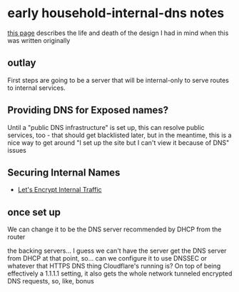 # early household-internal-dns notes

[this page](f64f3947-f166-4ab3-ae58-4bdd7990c0ec.md) describes the life and death of the design I had in mind when this was written originally

## outlay

First steps are going to be a server that will be internal-only to serve routes to internal services.

## Providing DNS for Exposed names?

Until a "public DNS infrastructure" is set up, this can resolve public services, too - that should get blacklisted later, but in the meantime, this is a nice way to get around "I set up the site but I can't view it because of DNS" issues

## Securing Internal Names

- [Let's Encrypt Internal Traffic](7c6757b4-7c8c-43b9-a664-191b548d3a14.md)

## once set up

We can change it to be the DNS server recommended by DHCP from the router

the backing servers... I guess we can't have the server get the DNS server from DHCP at that point, so... can we configure it to use DNSSEC or whatever that HTTPS DNS thing Cloudflare's running is? On top of being effectively a 1.1.1.1 setting, it also gets the whole network tunneled encrypted DNS requests, so, like, bonus
